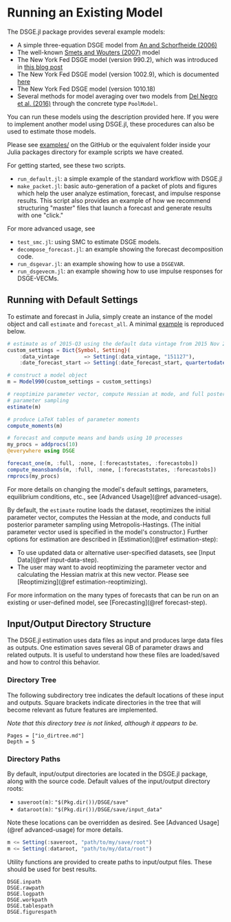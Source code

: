 # Running an Existing Model

The DSGE.jl package provides several example models:

- A simple three-equation DSGE model from [An and Schorfheide (2006)](https://sites.sas.upenn.edu/schorf/files/er-final.pdf)
- The well-known [Smets and Wouters (2007)](https://www.aeaweb.org/articles?id=10.1257/aer.97.3.586) model
- The New York Fed DSGE model (version 990.2), which was introduced in [this blog post](http://libertystreeteconomics.newyorkfed.org/2015/05/the-frbny-dsge-model-forecast-april-2015.html)
- The New York Fed DSGE model (version 1002.9), which is documented [here](https://github.com/FRBNY-DSGE/DSGE.jl/blob/master/docs/DSGE_Model_Documentation_1002.pdf)
- The New York Fed DSGE model (version 1010.18)
- Several methods for model averaging over two models from [Del Negro et al. (2016)](https://www.sciencedirect.com/science/article/pii/S0304407616300094#f000005) through the concrete type `PoolModel`.

You can run these models using the description provided here. If you
were to implement another model using DSGE.jl, these procedures can also be used to
estimate those models.

Please see
[examples/](https://github.com/FRBNY-DSGE/DSGE.jl/tree/master/docs/examples) on the GitHub
or the equivalent folder inside your Julia packages directory for example scripts we have created.

For getting started, see these two scripts.
- `run_default.jl`: a simple example of the standard workflow with DSGE.jl
- `make_packet.jl`: basic auto-generation of a packet of plots and figures which
  help the user analyze estimation, forecast, and impulse response results. This script
  also provides an example of how we recommend structuring "master" files that launch
  a forecast and generate results with one "click."

For more advanced usage, see
- `test_smc.jl`: using SMC to estimate DSGE models.
- `decompose_forecast.jl`: an example showing the forecast decomposition code.
- `run_dsgevar.jl`: an example showing how to use a `DSGEVAR`.
- `run_dsgevecm.jl`: an example showing how to use impulse responses for DSGE-VECMs.

## Running with Default Settings

To estimate and forecast in Julia, simply create an instance of the model object
and call `estimate` and `forecast_all`. A minimal
[example](https://github.com/FRBNY-DSGE/DSGE.jl/tree/master/docs/examples/run_default.jl)
is reproduced below.

```julia
# estimate as of 2015-Q3 using the default data vintage from 2015 Nov 27
custom_settings = Dict{Symbol, Setting}(
    :data_vintage        => Setting(:data_vintage, "151127"),
    :date_forecast_start => Setting(:date_forecast_start, quartertodate("2015-Q4")))

# construct a model object
m = Model990(custom_settings = custom_settings)

# reoptimize parameter vector, compute Hessian at mode, and full posterior
# parameter sampling
estimate(m)

# produce LaTeX tables of parameter moments
compute_moments(m)

# forecast and compute means and bands using 10 processes
my_procs = addprocs(10)
@everywhere using DSGE

forecast_one(m, :full, :none, [:forecaststates, :forecastobs])
compute_meansbands(m, :full, :none, [:forecaststates, :forecastobs])
rmprocs(my_procs)
```

For more details on changing the model's default settings, parameters, equilibrium
conditions, etc., see [Advanced Usage](@ref advanced-usage).

By default, the `estimate` routine loads the dataset, reoptimizes the initial parameter
vector, computes the Hessian at the mode, and conducts full posterior parameter sampling
using Metropolis-Hastings.
(The initial parameter vector used is specified in the model's constructor.)
Further options for estimation are described in [Estimation](@ref estimation-step):

- To use updated data or alternative user-specified datasets, see [Input Data](@ref input-data-step).
- The user may want to avoid reoptimizing the parameter vector and calculating
  the Hessian matrix at this new vector. Please see [Reoptimizing](@ref
  estimation-reoptimizing).

For more information on the many types of forecasts that can be run on an
existing or user-defined model, see [Forecasting](@ref forecast-step).



## Input/Output Directory Structure

The DSGE.jl estimation uses data files as input and produces large data files
as outputs. One estimation saves several GB of parameter draws and
related outputs. It is useful to understand how these files are loaded/saved
and how to control this behavior.

### Directory Tree
The following subdirectory tree indicates the default locations of
these input and outputs. Square brackets indicate directories in the tree that
will become relevant as future features are implemented.

*Note that this directory tree is not linked, although it appears to be.*

```@contents
Pages = ["io_dirtree.md"]
Depth = 5
```

### Directory Paths

By default, input/output directories are located in the DSGE.jl package, along
with the source code. Default values of the input/output directory roots:

- `saveroot(m)`: `"$(Pkg.dir())/DSGE/save"`
- `dataroot(m)`: `"$(Pkg.dir())/DSGE/save/input_data"`

Note these locations can be overridden as desired. See [Advanced Usage](@ref advanced-usage) for more
details.

```julia
m <= Setting(:saveroot, "path/to/my/save/root")
m <= Setting(:dataroot, "path/to/my/data/root")
```

Utility functions are provided to create paths to input/output files. These should be used
for best results.

```@docs
DSGE.inpath
DSGE.rawpath
DSGE.logpath
DSGE.workpath
DSGE.tablespath
DSGE.figurespath
```
